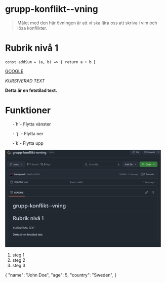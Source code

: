 # grupp-konflikt--vning
> Målet med den här övningen är att vi ska lära oss att skriva i vim och lösa konflikter.
# Rubrik nivå 1

``
const addSum = (a, b) => {
    return a + b
}
``

[GOOGLE](https://www.google.se/)

*KURSIVERAD TEXT*

**Detta är en fetstilad text.**
# Funktioner
<ul>-`h`- Flytta vänster</ul>
<ul>- `j` - Flytta ner</ul>
<ul>-`k`- Flytta upp</ul>

[^1]:"Teknisk term"



![Image of the project UI](./imageprojectui.png)

1. steg 1
2. steg 2
3. steg 3

{
    "name": "John Doe",
    "age": 5,
    "country": "Sweden",
}
